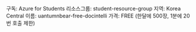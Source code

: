 구독: Azure for Students
리소스그룹: student-resource-group
지역: Korea Central
이름: uantumnbear-free-docintelli
가격: FREE (한달에 500장, 1분에 20번 호출 제한)